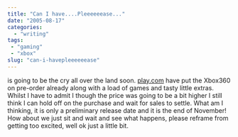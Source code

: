 ```yaml
---
title: "Can I have....Pleeeeeease..."
date: "2005-08-17"
categories:
  - "writing"
tags:
 - "gaming"
 - "xbox"
slug: "can-i-havepleeeeeease"
---
```


is going to be the cry all over the land soon.
[play.com][1] have put the Xbox360 on pre-order already along with a load of games and tasty little extras. Whilst I have to admit I though the price was going to be a bit higher I still think I can hold off on the purchase and wait for sales to settle.
What am I thinking, it is only a preliminary release date and it is the end of November! How about we just sit and wait and see what happens, please reframe from getting too excited, well ok just a little bit.

[1]:	https://www.play.com/play247.asp?pa=hp&page=title&r=X360&title=659411

